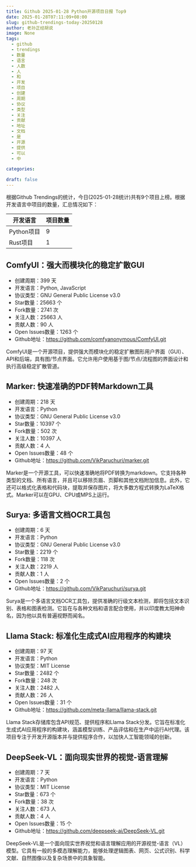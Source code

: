 ```yaml
---
title: Github 2025-01-28 Python开源项目日报 Top9
date: 2025-01-28T07:11:09+08:00
slug: github-trendings-today-20250128
author: 老孙正经胡说
image: None
tags:
  - github
  - trendings
  - 数量
  - 语言
  - 人数
  - 人
  - 和
  - 开发
  - 项目
  - 创建
  - 周期
  - 协议
  - 类型
  - 关注
  - 贡献
  - 地址
  - 文档
  - 是
  - 开源
  - 提供
  - 可以
  - 中

categories:

draft: false
---
```



根据Github Trendings的统计，今日(2025-01-28统计)共有9个项目上榜。根据开发语言中项目的数量，汇总情况如下：

| 开发语言 | 项目数量 |
|  ----  | ----  |
| Python项目 | 9 |
| Rust项目 | 1 |

## ComfyUI：强大而模块化的稳定扩散GUI

* 创建周期：399 天
* 开发语言：Python, JavaScript
* 协议类型：GNU General Public License v3.0
* Star数量：25663 个
* Fork数量：2741 次
* 关注人数：25663 人
* 贡献人数：90 人
* Open Issues数量：1263 个
* Github地址：https://github.com/comfyanonymous/ComfyUI.git


ComfyUI是一个开源项目，提供强大而模块化的稳定扩散图形用户界面（GUI）、API和后端，具有图/节点界面。它允许用户使用基于图/节点/流程图的界面设计和执行高级稳定扩散管道。

## Marker: 快速准确的PDF转Markdown工具

* 创建周期：218 天
* 开发语言：Python
* 协议类型：GNU General Public License v3.0
* Star数量：10397 个
* Fork数量：502 次
* 关注人数：10397 人
* 贡献人数：4 人
* Open Issues数量：48 个
* Github地址：https://github.com/VikParuchuri/marker.git


Marker是一个开源工具，可以快速准确地将PDF转换为markdown。它支持各种类型的文档、所有语言，并且可以移除页眉、页脚和其他文档附加信息。此外，它还可以格式化表格和代码块，提取并保存图片，将大多数方程式转换为LaTeX格式。Marker可以在GPU、CPU或MPS上运行。

## Surya: 多语言文档OCR工具包

* 创建周期：6 天
* 开发语言：Python
* 协议类型：GNU General Public License v3.0
* Star数量：2219 个
* Fork数量：118 次
* 关注人数：2219 人
* 贡献人数：1 人
* Open Issues数量：2 个
* Github地址：https://github.com/VikParuchuri/surya.git


Surya是一个多语言文档OCR工具包，提供准确的行级文本检测，即将包括文本识别、表格和图表检测。它旨在与各种文档和语言配合使用，并以印度教太阳神命名，因为他以具有普遍视野而闻名。

## Llama Stack: 标准化生成式AI应用程序的构建块

* 创建周期：97 天
* 开发语言：Python
* 协议类型：MIT License
* Star数量：2482 个
* Fork数量：248 次
* 关注人数：2482 人
* 贡献人数：26 人
* Open Issues数量：31 个
* Github地址：https://github.com/meta-llama/llama-stack.git


Llama Stack存储库包含API规范、提供程序和Llama Stack分发。它旨在标准化生成式AI应用程序的构建块，涵盖模型训练、产品评估和在生产中运行AI代理。该项目专注于开发开源版本并与提供程序合作，以加快人工智能领域的创新。

## DeepSeek-VL：面向现实世界的视觉-语言理解

* 创建周期：7 天
* 开发语言：Python
* 协议类型：MIT License
* Star数量：673 个
* Fork数量：38 次
* 关注人数：673 人
* 贡献人数：4 人
* Open Issues数量：15 个
* Github地址：https://github.com/deepseek-ai/DeepSeek-VL.git


DeepSeek-VL是一个面向现实世界视觉和语言理解应用的开源视觉-语言（VL）模型。它具有一般的多模态理解能力，能够处理逻辑图表、网页、公式识别、科学文献、自然图像以及复杂场景中的具象智能。


